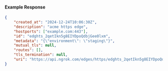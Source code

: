 <!-- Code generated for API Clients. DO NOT EDIT. -->

#### Example Response

```json
{
	"created_at": "2024-12-24T10:06:30Z",
	"description": "acme https edge",
	"hostports": ["example.com:443"],
	"id": "edghts_2qetIkn5g8EIYDpoQdbjGee0lxm",
	"metadata": "{\"environment\": \"staging\"}",
	"mutual_tls": null,
	"routes": [],
	"tls_termination": null,
	"uri": "https://api.ngrok.com/edges/https/edghts_2qetIkn5g8EIYDpoQdbjGee0lxm"
}
```
